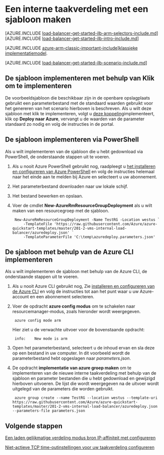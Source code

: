 <properties
   pageTitle="Maken van een interne taakverdeling met een sjabloon in resourcemanager | Microsoft Azure"
   description="Informatie over het maken van een interne taakverdeling met een sjabloon in resourcemanager"
   services="load-balancer"
   documentationCenter="na"
   authors="sdwheeler"
   manager="carmonm"
   editor=""
   tags="azure-resource-manager"
/>
<tags
   ms.service="load-balancer"
   ms.devlang="na"
   ms.topic="get-started-article"
   ms.tgt_pltfrm="na"
   ms.workload="infrastructure-services"
   ms.date="10/24/2016"
   ms.author="sewhee" />

# <a name="create-an-internal-load-balancer-using-a-template"></a>Een interne taakverdeling met een sjabloon maken

[AZURE.INCLUDE [load-balancer-get-started-ilb-arm-selectors-include.md](../../includes/load-balancer-get-started-ilb-arm-selectors-include.md)]
<BR>
[AZURE.INCLUDE [load-balancer-get-started-ilb-intro-include.md](../../includes/load-balancer-get-started-ilb-intro-include.md)]

[AZURE.INCLUDE [azure-arm-classic-important-include](../../includes/learn-about-deployment-models-rm-include.md)][klassieke implementatiemodel](load-balancer-get-started-ilb-classic-ps.md).

[AZURE.INCLUDE [load-balancer-get-started-ilb-scenario-include.md](../../includes/load-balancer-get-started-ilb-scenario-include.md)]

## <a name="deploy-the-template-by-using-click-to-deploy"></a>De sjabloon implementeren met behulp van Klik om te implementeren

De voorbeeldsjabloon die beschikbaar zijn in de openbare opslagplaats gebruikt een parameterbestand met de standaard waarden gebruikt voor het genereren van het scenario hierboven is beschreven. Als u wilt deze sjabloon met klik te implementeren, volgt u [deze koppeling](https://github.com/Azure/azure-quickstart-templates/tree/master/201-2-vms-internal-load-balancer)implementeert, klik op **Deploy naar Azure**, vervangt u de waarden van de parameter standaard zo nodig en volg de instructies in de portal.

## <a name="deploy-the-template-by-using-powershell"></a>De sjabloon implementeren via PowerShell

Als u wilt implementeren van de sjabloon die u hebt gedownload via PowerShell, de onderstaande stappen uit te voeren.

1. Als u nooit Azure PowerShell gebruikt nog, raadpleegt u [het installeren en configureren van Azure PowerShell](../../articles/powershell-install-configure.md) en volg de instructies helemaal naar het einde aan te melden bij Azure en selecteert u uw abonnement.
2. Het parameterbestand downloaden naar uw lokale schijf.
3. Het bestand bewerken en opslaan.
4. Voer de cmdlet **New-AzureRmResourceGroupDeployment** als u wilt maken van een resourcegroep met de sjabloon.

        New-AzureRmResourceGroupDeployment -Name TestRG -Location westus `
            -TemplateFile 'https://raw.githubusercontent.com/Azure/azure-quickstart-templates/master/201-2-vms-internal-load-balancer/azuredeploy.json' `
            -TemplateParameterFile 'C:\temp\azuredeploy.parameters.json'

## <a name="deploy-the-template-by-using-the-azure-cli"></a>De sjabloon met behulp van de Azure CLI implementeren

Als u wilt implementeren de sjabloon met behulp van de Azure CLI, de onderstaande stappen uit te voeren.

1. Als u nooit Azure CLI gebruikt nog, Zie [installeren en configureren van de Azure CLI](../../articles/xplat-cli-install.md) en volg de instructies tot aan het punt waar u uw Azure-account en een abonnement selecteren.
2. Voer de opdracht **azure config modus** om te schakelen naar resourcemanager-modus, zoals hieronder wordt weergegeven.

        azure config mode arm

    Hier ziet u de verwachte uitvoer voor de bovenstaande opdracht:

        info:    New mode is arm

3. Open het parameterbestand, selecteert u de inhoud ervan en sla deze op een bestand in uw computer. In dit voorbeeld wordt de parameterbestand hebt opgeslagen naar *parameters.json*.

4. De opdracht **implementatie van azure groep maken** om te implementeren van de nieuwe interne taakverdeling met behulp van de sjabloon en parameter bestanden die u hebt gedownload en gewijzigd hierboven uitvoeren. De lijst die wordt weergegeven na de uitvoer wordt uitgelegd van de parameters die worden gebruikt.

        azure group create --name TestRG --location westus --template-uri https://raw.githubusercontent.com/Azure/azure-quickstart-templates/master/201-2-vms-internal-load-balancer/azuredeploy.json --parameters-file parameters.json

## <a name="next-steps"></a>Volgende stappen

[Een laden gelijkmatige verdeling modus bron IP-affiniteit met configureren](load-balancer-distribution-mode.md)

[Niet-actieve TCP time-outinstellingen voor uw taakverdeling configureren](load-balancer-tcp-idle-timeout.md)



